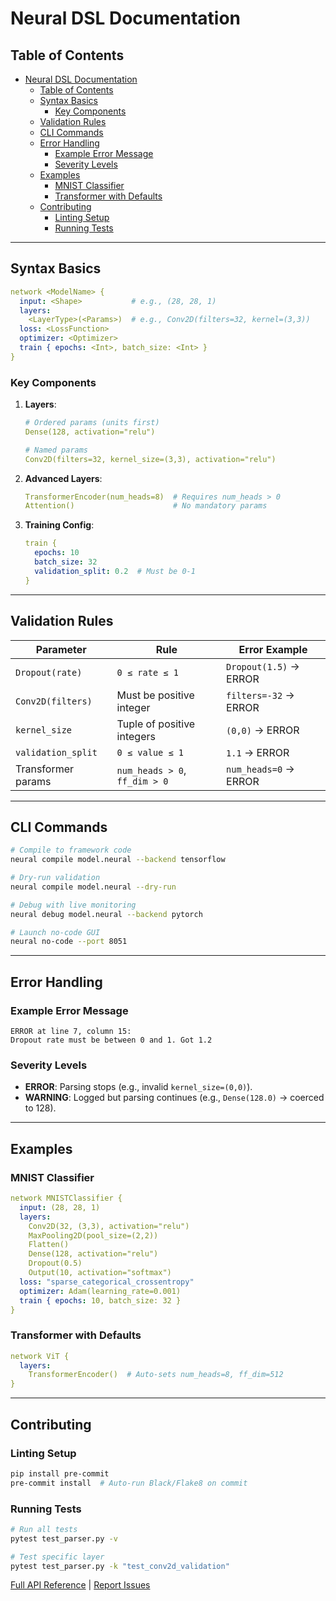 # Neural DSL Documentation

## Table of Contents
- [Neural DSL Documentation](#neural-dsl-documentation)
  - [Table of Contents](#table-of-contents)
  - [Syntax Basics](#syntax-basics)
    - [Key Components](#key-components)
  - [Validation Rules](#validation-rules)
  - [CLI Commands](#cli-commands)
  - [Error Handling](#error-handling)
    - [Example Error Message](#example-error-message)
    - [Severity Levels](#severity-levels)
  - [Examples](#examples)
    - [MNIST Classifier](#mnist-classifier)
    - [Transformer with Defaults](#transformer-with-defaults)
  - [Contributing](#contributing)
    - [Linting Setup](#linting-setup)
    - [Running Tests](#running-tests)

---

## Syntax Basics
```yaml
network <ModelName> {
  input: <Shape>           # e.g., (28, 28, 1)
  layers:
    <LayerType>(<Params>)  # e.g., Conv2D(filters=32, kernel=(3,3))
  loss: <LossFunction>
  optimizer: <Optimizer>
  train { epochs: <Int>, batch_size: <Int> }
}
```

### Key Components
1. **Layers**:  
   ```yaml
   # Ordered params (units first)
   Dense(128, activation="relu")
   
   # Named params
   Conv2D(filters=32, kernel_size=(3,3), activation="relu")
   ```

2. **Advanced Layers**:  
   ```yaml
   TransformerEncoder(num_heads=8)  # Requires num_heads > 0
   Attention()                      # No mandatory params
   ```

3. **Training Config**:  
   ```yaml
   train {
     epochs: 10
     batch_size: 32
     validation_split: 0.2  # Must be 0-1
   }
   ```

---

## Validation Rules
| Parameter           | Rule                          | Error Example              |
|---------------------|-------------------------------|----------------------------|
| `Dropout(rate)`     | `0 ≤ rate ≤ 1`                | `Dropout(1.5)` → ERROR     |
| `Conv2D(filters)`   | Must be positive integer      | `filters=-32` → ERROR      |
| `kernel_size`       | Tuple of positive integers    | `(0,0)` → ERROR            |
| `validation_split`  | `0 ≤ value ≤ 1`               | `1.1` → ERROR              |
| Transformer params  | `num_heads > 0`, `ff_dim > 0` | `num_heads=0` → ERROR      |

---

## CLI Commands
```bash
# Compile to framework code
neural compile model.neural --backend tensorflow

# Dry-run validation
neural compile model.neural --dry-run

# Debug with live monitoring
neural debug model.neural --backend pytorch

# Launch no-code GUI
neural no-code --port 8051
```

---

## Error Handling
### Example Error Message
```text
ERROR at line 7, column 15:
Dropout rate must be between 0 and 1. Got 1.2
```

### Severity Levels
- **ERROR**: Parsing stops (e.g., invalid `kernel_size=(0,0)`).  
- **WARNING**: Logged but parsing continues (e.g., `Dense(128.0)` → coerced to 128).  

---

## Examples
### MNIST Classifier
```yaml
network MNISTClassifier {
  input: (28, 28, 1)
  layers:
    Conv2D(32, (3,3), activation="relu")
    MaxPooling2D(pool_size=(2,2))
    Flatten()
    Dense(128, activation="relu")
    Dropout(0.5)
    Output(10, activation="softmax")
  loss: "sparse_categorical_crossentropy"
  optimizer: Adam(learning_rate=0.001)
  train { epochs: 10, batch_size: 32 }
}
```

### Transformer with Defaults
```yaml
network ViT {
  layers:
    TransformerEncoder()  # Auto-sets num_heads=8, ff_dim=512
}
```

---

## Contributing
### Linting Setup
```bash
pip install pre-commit
pre-commit install  # Auto-run Black/Flake8 on commit
```

### Running Tests
```bash
# Run all tests
pytest test_parser.py -v

# Test specific layer
pytest test_parser.py -k "test_conv2d_validation"
```

[Full API Reference](https://github.com/your-repo/docs) | 
[Report Issues](https://github.com/your-repo/issues)
```